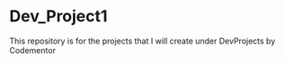 # Dev_Project1
This repository is for the projects that I will create under DevProjects by Codementor

